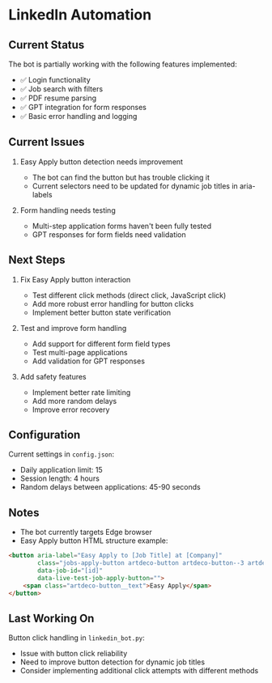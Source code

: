 # LinkedIn Automation

## Current Status
The bot is partially working with the following features implemented:
- ✅ Login functionality
- ✅ Job search with filters
- ✅ PDF resume parsing
- ✅ GPT integration for form responses
- ✅ Basic error handling and logging

## Current Issues
1. Easy Apply button detection needs improvement
   - The bot can find the button but has trouble clicking it
   - Current selectors need to be updated for dynamic job titles in aria-labels

2. Form handling needs testing
   - Multi-step application forms haven't been fully tested
   - GPT responses for form fields need validation

## Next Steps
1. Fix Easy Apply button interaction
   - Test different click methods (direct click, JavaScript click)
   - Add more robust error handling for button clicks
   - Implement better button state verification

2. Test and improve form handling
   - Add support for different form field types
   - Test multi-page applications
   - Add validation for GPT responses

3. Add safety features
   - Implement better rate limiting
   - Add more random delays
   - Improve error recovery

## Configuration
Current settings in `config.json`:
- Daily application limit: 15
- Session length: 4 hours
- Random delays between applications: 45-90 seconds

## Notes
- The bot currently targets Edge browser
- Easy Apply button HTML structure example:
```html
<button aria-label="Easy Apply to [Job Title] at [Company]" 
        class="jobs-apply-button artdeco-button artdeco-button--3 artdeco-button--primary" 
        data-job-id="[id]" 
        data-live-test-job-apply-button="">
    <span class="artdeco-button__text">Easy Apply</span>
</button>
```

## Last Working On
Button click handling in `linkedin_bot.py`:
- Issue with button click reliability
- Need to improve button detection for dynamic job titles
- Consider implementing additional click attempts with different methods